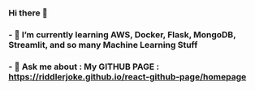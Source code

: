 ### Hi there 👋

### - 🌱 I’m currently learning AWS, Docker, Flask, MongoDB, Streamlit, and so many Machine Learning Stuff

### - 💬 Ask me about : My GITHUB PAGE : **https://riddlerjoke.github.io/react-github-page/homepage**

<!--
**Riddlerjoke/Riddlerjoke** is a ✨ _special_ ✨ repository because its `README.md` (this file) appears on your GitHub profile.

Here are some ideas to get you started:

- 🔭 I’m currently working on ...
- 🌱 I’m currently learning ...
- 👯 I’m looking to collaborate on ...
- 🤔 I’m looking for help with ...
- 💬 Ask me about ...
- 📫 How to reach me: ...
- 😄 Pronouns: ...
- ⚡ Fun fact: ...
-->

